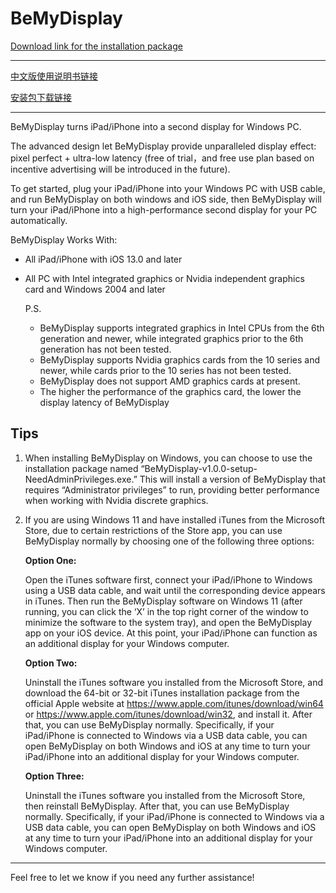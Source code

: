 # BeMyDisplay

[Download link for the installation package](https://github.com/starry-sky-workshop/BeMyDisplay/releases/tag/v1.0.0)

----------------------------------------------------------------------

[中文版使用说明书链接](https://gitee.com/starry-sky-workshop/BeMyDisplay/blob/main/README_zh.md)

[安装包下载链接](https://gitee.com/starry-sky-workshop/BeMyDisplay/releases/tag/v1.0.0)

----------------------------------------------------------------------

BeMyDisplay turns iPad/iPhone into a second display for Windows PC.

The advanced design let BeMyDisplay provide unparalleled display effect: pixel perfect + ultra-low latency (free of trial，and free use plan based on incentive advertising will be introduced in the future).

To get started, plug your iPad/iPhone into your Windows PC with USB cable, and run BeMyDisplay on both windows and iOS side, then BeMyDisplay will turn your iPad/iPhone into a high-performance second display for your PC automatically.

BeMyDisplay Works With:

- All iPad/iPhone with iOS 13.0 and later

- All PC with Intel integrated graphics or Nvidia independent graphics card and Windows 2004 and later

  P.S.

  - BeMyDisplay supports integrated graphics in Intel CPUs from the 6th generation and newer, while integrated graphics prior to the 6th generation has not been tested.
  - BeMyDisplay supports Nvidia graphics cards from the 10 series and newer, while cards prior to the 10 series has not been tested.
  - BeMyDisplay does not support AMD graphics cards at present.
  - The higher the performance of the graphics card, the lower the display latency of BeMyDisplay

## Tips

1. When installing BeMyDisplay on Windows, you can choose to use the installation package named “BeMyDisplay-v1.0.0-setup-NeedAdminPrivileges.exe.” This will install a version of BeMyDisplay that requires “Administrator privileges” to run, providing better performance when working with Nvidia discrete graphics.

2. If you are using Windows 11 and have installed iTunes from the Microsoft Store, due to certain restrictions of the Store app, you can use BeMyDisplay normally by choosing one of the following three options:

   **Option One:**

   Open the iTunes software first, connect your iPad/iPhone to Windows using a USB data cable, and wait until the corresponding device appears in iTunes. Then run the BeMyDisplay software on Windows 11 (after running, you can click the ‘X’ in the top right corner of the window to minimize the software to the system tray), and open the BeMyDisplay app on your iOS device. At this point, your iPad/iPhone can function as an additional display for your Windows computer.

   **Option Two:**

   Uninstall the iTunes software you installed from the Microsoft Store, and download the 64-bit or 32-bit iTunes installation package from the official Apple website at https://www.apple.com/itunes/download/win64 or https://www.apple.com/itunes/download/win32, and install it. After that, you can use BeMyDisplay normally. Specifically, if your iPad/iPhone is connected to Windows via a USB data cable, you can open BeMyDisplay on both Windows and iOS at any time to turn your iPad/iPhone into an additional display for your Windows computer.

   **Option Three:**

   Uninstall the iTunes software you installed from the Microsoft Store, then reinstall BeMyDisplay. After that, you can use BeMyDisplay normally. Specifically, if your iPad/iPhone is connected to Windows via a USB data cable, you can open BeMyDisplay on both Windows and iOS at any time to turn your iPad/iPhone into an additional display for your Windows computer.

---

Feel free to let we know if you need any further assistance!

